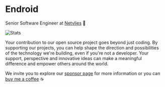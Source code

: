 # Endroid

Senior Software Engineer at [Netvlies](https://www.netvlies.nl) :rocket:

![Stats](https://github-readme-stats.vercel.app/api?username=endroid) 

Your contribution to our open source project goes beyond just coding. By supporting our projects, you can help shape the direction and possibilities of the technology we're building, even if you're not a developer. Your support, perspective and innovative ideas can make a meaningful difference and empower others around the world.

We invite you to explore our [sponsor page](https://github.com/sponsors/endroid) for more information or you can [buy me a coffee](https://www.buymeacoffee.com/endroid) :coffee:
